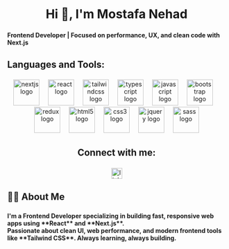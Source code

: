 <h1 align="center">Hi 👋, I'm Mostafa Nehad</h1>

###

<h4 align="left">Frontend Developer | Focused on performance, UX, and clean code with Next.js</h4>

###

<h2 align="left">Languages and Tools:</h2>

###

<div align="center">
  <img src="https://skillicons.dev/icons?i=nextjs" height="60" alt="nextjs logo"  />
  <img width="12" />
  <img src="https://skillicons.dev/icons?i=react" height="60" alt="react logo"  />
  <img width="12" />
  <img src="https://skillicons.dev/icons?i=tailwind" height="60" alt="tailwindcss logo"  />
  <img width="12" />
  <img src="https://skillicons.dev/icons?i=ts" height="60" alt="typescript logo"  />
  <img width="12" />
  <img src="https://skillicons.dev/icons?i=js" height="60" alt="javascript logo"  />
  <img width="12" />
  <img src="https://skillicons.dev/icons?i=bootstrap" height="60" alt="bootstrap logo"  />
  <img width="12" />
  <img src="https://skillicons.dev/icons?i=redux" height="60" alt="redux logo"  />
  <img width="12" />
  <img src="https://skillicons.dev/icons?i=html" height="60" alt="html5 logo"  />
  <img width="12" />
  <img src="https://skillicons.dev/icons?i=css" height="60" alt="css3 logo"  />
  <img width="12" />
  <img src="https://skillicons.dev/icons?i=jquery" height="60" alt="jquery logo"  />
  <img width="12" />
  <img src="https://skillicons.dev/icons?i=sass" height="60" alt="sass logo"  />
</div>

###

<h2 align="center">Connect with me:</h2>

###

<div align="center">
  <a href="https://www.linkedin.com/in/mostafa-nehad/" target="_blank">
    <img src="https://img.shields.io/static/v1?message=LinkedIn&logo=linkedin&label=&color=0077B5&logoColor=white&labelColor=&style=for-the-badge" height="25" alt="linkedin logo"  />
  </a>
</div>

###

<h2 align="left">👨‍💻 About Me</h2>

###

<h4 align="left">I'm a Frontend Developer specializing in building fast, responsive web apps using **React** and **Next.js**.  <br>Passionate about clean UI, web performance, and modern frontend tools like **Tailwind CSS**. Always learning, always building.</h4>

###
